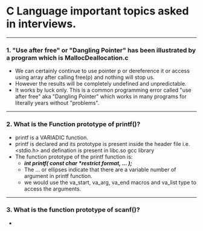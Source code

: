 # C Language important topics asked in interviews.

***

### 1. "Use after free" or "Dangling Pointer" has been illustrated by a program which is MallocDeallocation.c

- We can certainly continue to use pointer p or dereference it or access using array after calling free(p) and nothing will stop us. 
- However the results will be completely undefined and unpredictable. 
- It works by luck only. This is a common programming error called "use after free" aka "Dangling Pointer" which works in many programs for literally years without "problems".

---

### 2. What is the Function prototype of printf()?

- printf is a VARIADIC function.
- printf is declared and its prototype is present inside the header file i.e. <stdio.h> and defination is present in libc.so gcc library
- The function prototype of the printf function is: 
    - **_int printf( const char *restrict format, ... );_**
    - The ... or ellipses indicate that there are a variable number of argument in printf function.
    - we would use the va_start, va_arg, va_end macros and va_list type to access the arguments.

---

### 3. What is the function prototype of scanf()?

-